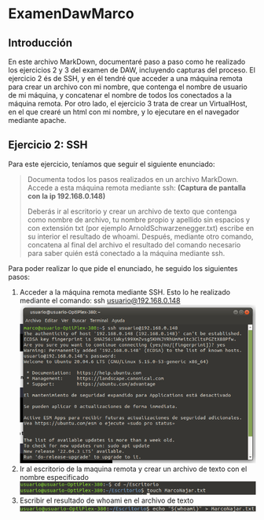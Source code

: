 # ExamenDawMarco
## Introducción
En este archivo MarkDown, documentaré paso a paso como he realizado los ejercicios 2 y 3 del examen de DAW, incluyendo capturas del proceso. El ejercicio 2 és de SSH, y en él tendré que acceder a una máquina remota para crear un archivo con mi nombre, que contenga el nombre de usuario de mi máquina, y concatenar el nombre de todos los conectados a la máquina remota. Por otro lado, el ejercicio 3 trata de crear un VirtualHost, en el que crearé un html con mi nombre, y lo ejecutare en el navegador mediante apache.

## Ejercicio 2: SSH
Para este ejercicio, teníamos que seguir el siguiente enunciado:
>Documenta todos los pasos realizados en un archivo MarkDown. Accede a esta máquina remota mediante ssh: **(Captura de pantalla con la ip 192.168.0.148)**
>
>Deberás ir al escritorio y crear un archivo de texto que contenga como nombre de archivo, tu nombre propio y apellido sin espacios y con extensión txt (por ejemplo ArnoldSchwarzenegger.txt) escribe en su interior el resultado de whoami.
Después, mediante otro comando, concatena al final del archivo el resultado del comando necesario para saber quién está conectado a la máquina mediante ssh.

Para poder realizar lo que pide el enunciado, he seguido los siguientes pasos:

1. Acceder a la máquina remota mediante SSH. Esto lo he realizado mediante el comando: ssh usuario@192.168.0.148
   ![ConectarSSH](https://github.com/NeroTK/ExamenDawMarco/blob/main/ConectarSSH.png)  
2. Ir al escritorio de la maquina remota y crear un archivo de texto con el nombre especificado
   ![CrearArchivo](https://github.com/NeroTK/ExamenDawMarco/blob/main/CrearArchivo.png)  
3. Escribir el resultado de whoami en el archivo de texto
   ![EscribirWhoami](https://github.com/NeroTK/ExamenDawMarco/blob/main/EscribirWhoami.png)  
